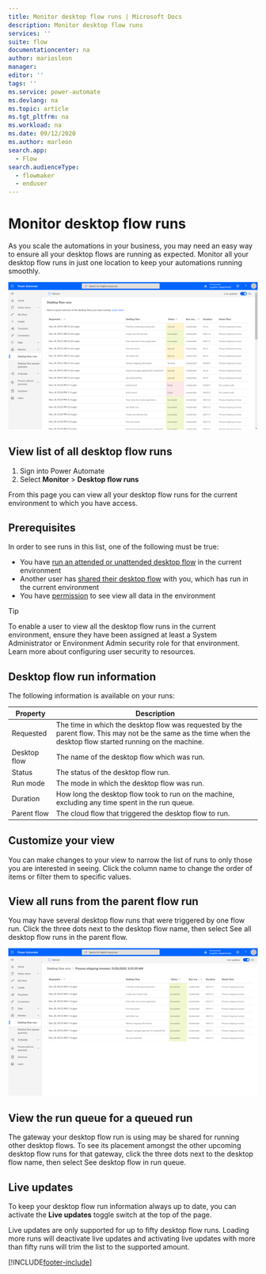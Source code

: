 ```yaml
---
title: Monitor desktop flow runs | Microsoft Docs
description: Monitor desktop flow runs
services: ''
suite: flow
documentationcenter: na
author: mariosleon
manager: 
editor: ''
tags: ''
ms.service: power-automate
ms.devlang: na
ms.topic: article
ms.tgt_pltfrm: na
ms.workload: na
ms.date: 09/12/2020
ms.author: marleon
search.app: 
  - Flow
search.audienceType: 
  - flowmaker
  - enduser
---
```

# Monitor desktop flow runs


As you scale the automations in your business, you may need an easy way to ensure all your desktop flows are running as expected. Monitor all your desktop flow runs in just one location to keep your automations running smoothly. 

 ![Desktop flow runs](media\monitoring\monitor-desktop-flow-queues-4.png)

## View list of all desktop flow runs 
1. Sign into Power Automate 
1. Select **Monitor** > **Desktop flow runs**

From this page you can view all your desktop flow runs for the current environment to which you have access. 

## Prerequisites 

In order to see runs in this list, one of the following must be true: 
- You have [run an attended or unattended desktop flow](run-desktop-flow.md) in the current environment 
- Another user has [shared their desktop flow](./create-team-flows#share-a-cloud-flow-with-run-only-permissions) with you, which has run in the current environment
- You have [permission](/power-platform/admin/database-security) to see view all data in the environment 

> [!TIP]
> To enable a user to view all the desktop flow runs in the current environment, ensure they have been assigned at least a System Administrator or Environment Admin security role for that environment. Learn more about configuring user security to resources. 

 

## Desktop flow run information 

The following information is available on your runs: 

|Property|Description|
|-----|-----|
|Requested|The time in which the desktop flow was requested by the parent flow. This may not be the same as the time when the desktop flow started running on the machine.|
|Desktop flow |The name of the desktop flow which was run.|
|Status|The status of the desktop flow run.|
|Run mode|The mode in which the desktop flow was run.|
|Duration|How long the desktop flow took to run on the machine, excluding any time spent in the run queue.|
|Parent flow|The cloud flow that triggered the desktop flow to run.|

## Customize your view 

You can make changes to your view to narrow the list of runs to only those you are interested in seeing. Click the column name to change the order of items or filter them to specific values. 

## View all runs from the parent flow run 

You may have several desktop flow runs that were triggered by one flow run. Click the three dots next to the desktop flow name, then select See all desktop flow runs in the parent flow. 

  ![View flow runs from parent flow](media\monitoring\monitor-desktop-flow-queues-5.png)

## View the run queue for a queued run 

The gateway your desktop flow run is using may be shared for running other desktop flows. To see its placement amongst the other upcoming desktop flow runs for that gateway, click the three dots next to the desktop flow name, then select See desktop flow in run queue. 

## Live updates 

To keep your desktop flow run information always up to date, you can activate the **Live updates** toggle switch at the top of the page. 

Live updates are only supported for up to fifty desktop flow runs. Loading more runs will deactivate live updates and activating live updates with more than fifty runs will trim the list to the supported amount. 

[!INCLUDE[footer-include](../includes/footer-banner.md)]
